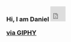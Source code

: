 ### Hi, I am Daniel <iframe src="https://giphy.com/embed/STlF2GH4HbeZAAXlq5" width="40" height="40" frameBorder="0" class="giphy-embed" allowFullScreen></iframe><p><a href="https://giphy.com/gifs/Siemens--clap-applause-klap-STlF2GH4HbeZAAXlq5">via GIPHY</a></p>


